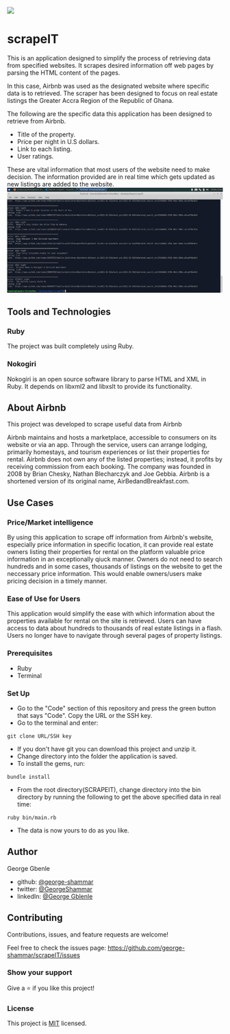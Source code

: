 ![](https://img.shields.io/badge/Microverse-blueviolet)

# scrapeIT
This is an application designed to simplify the process of retrieving data from specified websites. It scrapes desired information off web pages by parsing the HTML content of the pages.

In this case, Airbnb was used as the designated website where specific data is to retrieved. The scraper has been designed to focus on real estate listings the Greater Accra Region of the Republic of Ghana.

The following are the specific data this application has been designed to retrieve from Airbnb.
- Title of the property.
- Price per night in U.S dollars.
- Link to each listing.
- User ratings.

These are vital information that most users of the website need to make decision. The information provided are in real time which gets updated as new listings are added to the website.
![screenshot](./screenshot.png)
## Tools and Technologies
### Ruby
The project was built completely using Ruby.

### Nokogiri
Nokogiri is an open source software library to parse HTML and XML in Ruby. It depends on libxml2 and libxslt to provide its functionality.

## About Airbnb
This project was developed to scrape useful data from Airbnb

Airbnb maintains and hosts a marketplace, accessible to consumers on its website or via an app. Through the service, users can arrange lodging, primarily homestays, and tourism experiences or list their properties for rental. Airbnb does not own any of the listed properties; instead, it profits by receiving commission from each booking. The company was founded in 2008 by Brian Chesky, Nathan Blecharczyk and Joe Gebbia. Airbnb is a shortened version of its original name, AirBedandBreakfast.com. 

## Use Cases
### Price/Market intelligence
By using this application to scrape off information from Airbnb's website, especially price information in specific location, it can provide real estate owners listing their properties for rental on the platform valuable price information in an exceptionally qiuck manner. Owners do not need to search hundreds and in some cases, thousands of listings on the website to get the neccessary price information. This would enable owners/users make pricing decision in a timely manner.

### Ease of Use for Users 
This application would simplify the ease with which information about the properties available for rental on the site is retrieved. Users can have access to data about hundreds to thousands of real estate listings in a flash. Users no longer have to navigate through several pages of property listings.  

### Prerequisites

- Ruby
- Terminal

### Set Up

- Go to the "Code" section of this repository and press the green button that says "Code". Copy the URL or the SSH key.
- Go to the terminal and enter:
```
git clone URL/SSH key
```
- If you don't have git you can download this project and unzip it.
- Change directory into the folder the application is saved.
- To install the gems, run:
```
bundle install
```
- From the root directory(SCRAPEIT), change directory into the bin directory by running the following to get the above specified data in real time:
```
ruby bin/main.rb
```
- The data is now yours to do as you like.

## Author

George Gbenle

- github: [@george-shammar](https://github.com/george-shammar)
- twitter: [@GeorgeShammar](https://twitter.com/GeorgeShammar)
- linkedIn: [@George Gblenle](https://www.linkedin.com/in/george-g-5414091b7/)


## Contributing

Contributions, issues, and feature requests are welcome!


Feel free to check the issues page: https://github.com/george-shammar/scrapeIT/issues

### Show your support

Give a ⭐️ if you like this project!

### License

This project is [MIT](./LICENSE) licensed.
